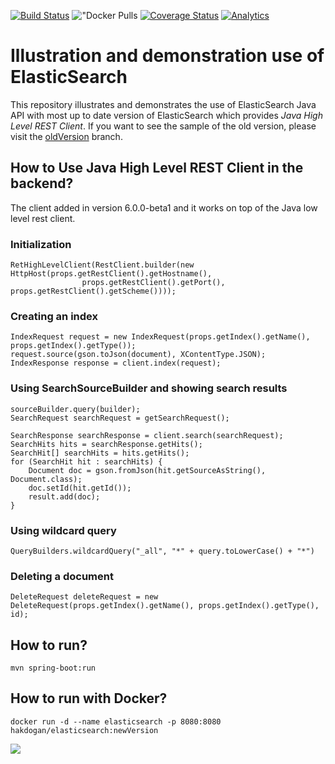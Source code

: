 [![Build Status](https://travis-ci.org/hakdogan/ElasticSearch.svg?branch=master)](https://travis-ci.org/hakdogan/ElasticSearch)
!["Docker Pulls](https://img.shields.io/docker/pulls/hakdogan/elasticsearch.svg)
[![Coverage Status](https://coveralls.io/repos/github/hakdogan/ElasticSearch/badge.svg?branch=master)](https://coveralls.io/github/hakdogan/ElasticSearch?branch=master)
[![Analytics](https://ga-beacon.appspot.com/UA-110069051-1/ElasticSearch/readme)](https://github.com/igrigorik/ga-beacon)

Illustration and demonstration use of ElasticSearch
===================================================

This repository illustrates and demonstrates the use of ElasticSearch Java API with most up to date version of ElasticSearch which provides _Java High Level REST Client_. If you want to see the sample of the old version, please visit the [oldVersion](https://github.com/hakdogan/ElasticSearch/tree/oldVersion) branch.

## How to Use Java High Level REST Client in the backend?
The client added in version 6.0.0-beta1 and it works on top of the Java low level rest client.

### Initialization
```
RetHighLevelClient(RestClient.builder(new HttpHost(props.getRestClient().getHostname(),
                props.getRestClient().getPort(), props.getRestClient().getScheme())));
```


### Creating an index
```
IndexRequest request = new IndexRequest(props.getIndex().getName(), props.getIndex().getType());
request.source(gson.toJson(document), XContentType.JSON);
IndexResponse response = client.index(request);
```

### Using SearchSourceBuilder and showing search results
```
sourceBuilder.query(builder);
SearchRequest searchRequest = getSearchRequest();

SearchResponse searchResponse = client.search(searchRequest);
SearchHits hits = searchResponse.getHits();
SearchHit[] searchHits = hits.getHits();
for (SearchHit hit : searchHits) {
    Document doc = gson.fromJson(hit.getSourceAsString(), Document.class);
    doc.setId(hit.getId());
    result.add(doc);
}
```

### Using wildcard query
```
QueryBuilders.wildcardQuery("_all", "*" + query.toLowerCase() + "*")
```

### Deleting a document
```
DeleteRequest deleteRequest = new DeleteRequest(props.getIndex().getName(), props.getIndex().getType(), id);
```

## How to run?
```
mvn spring-boot:run
```

## How to run with Docker?
```
docker run -d --name elasticsearch -p 8080:8080 hakdogan/elasticsearch:newVersion
```

![](image/image.gif)
